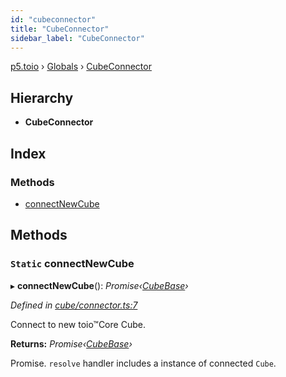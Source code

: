 ```yaml
---
id: "cubeconnector"
title: "CubeConnector"
sidebar_label: "CubeConnector"
---
```


[p5.toio](../index.md) › [Globals](../globals.md) › [CubeConnector](cubeconnector.md)

## Hierarchy

* **CubeConnector**

## Index

### Methods

* [connectNewCube](cubeconnector.md#static-connectnewcube)

## Methods

### `Static` connectNewCube

▸ **connectNewCube**(): *Promise‹[CubeBase](cubebase.md)›*

*Defined in [cube/connector.ts:7](https://github.com/tetunori/p5.toio/blob/0ed7381/src/cube/connector.ts#L7)*

Connect to new toio™Core Cube.

**Returns:** *Promise‹[CubeBase](cubebase.md)›*

Promise. `resolve` handler includes a instance of connected `Cube`.
